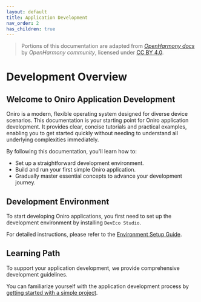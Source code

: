 ```yaml
---
layout: default
title: Application Development
nav_order: 2
has_children: true
---
```


> Portions of this documentation are adapted from *[OpenHarmony docs](https://gitee.com/openharmony/docs)* by *OpenHarmony community*, licensed under [CC BY 4.0](https://creativecommons.org/licenses/by/4.0/).

# Development Overview

## Welcome to Oniro Application Development

Oniro is a modern, flexible operating system designed for diverse device scenarios. This documentation is your starting point for Oniro application development. It provides clear, concise tutorials and practical examples, enabling you to get started quickly without needing to understand all underlying complexities immediately.

By following this documentation, you'll learn how to:

- Set up a straightforward development environment.
- Build and run your first simple Oniro application.
- Gradually master essential concepts to advance your development journey.

## Development Environment
To start developing Oniro applications, you first need to set up the development environment by installing `DevEco Studio`.

For detailed instructions, please refer to the [Environment Setup Guide](/application-development/environment-setup-config/index).

## Learning Path
To support your application development, we provide comprehensive development guidelines.

You can familiarize yourself with the application development process by [getting started with a simple project](./create-first-eclipse-oniro-app/index).
